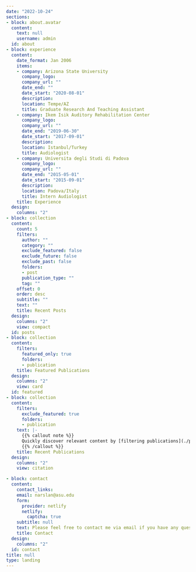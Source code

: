 ```yaml
---
date: "2022-10-24"
sections:
- block: about.avatar
  content:
    text: null
    username: admin
  id: about
- block: experience
  content:
    date_format: Jan 2006
    items:
    - company: Arizona State University
      company_logo: 
      company_url: ""
      date_end: ""
      date_start: "2020-08-01"
      description: 
      location: Tempe/AZ
      title: Graduate Research And Teaching Assistant
    - company: Ikem Isik Auditory Rehabilitation Center
      company_logo: 
      company_url: ""
      date_end: "2019-06-30"
      date_start: "2017-09-01"
      description: 
      location: Istanbul/Turkey
      title: Audiologist
    - company: Universita degli Studi di Padova
      company_logo: 
      company_url: ""
      date_end: "2015-05-01"
      date_start: "2015-09-01"
      description: 
      location: Padova/Italy
      title: Intern Audiologist
    title: Experience
  design:
    columns: "2"
- block: collection
  content:
    count: 5
    filters:
      author: ""
      category: ""
      exclude_featured: false
      exclude_future: false
      exclude_past: false
      folders:
      - post
      publication_type: ""
      tag: ""
    offset: 0
    order: desc
    subtitle: ""
    text: ""
    title: Recent Posts
  design:
    columns: "2"
    view: compact
  id: posts    
- block: collection
  content:
    filters:
      featured_only: true
      folders:
      - publication
    title: Featured Publications
  design:
    columns: "2"
    view: card
  id: featured
- block: collection
  content:
    filters:
      exclude_featured: true
      folders:
      - publication
    text: |-
      {{% callout note %}}
      Quickly discover relevant content by [filtering publications](./publication/).
      {{% /callout %}}
    title: Recent Publications
  design:
    columns: "2"
    view: citation

- block: contact
  content:
    contact_links:
    email: narslan@asu.edu
    form:
      provider: netlify    
      netlify:
        captcha: true
    subtitle: null
    text: Please feel free to contact me via email if you have any questions or inquiries.
    title: Contact
  design:
    columns: "2"
  id: contact
title: null
type: landing
---
```

